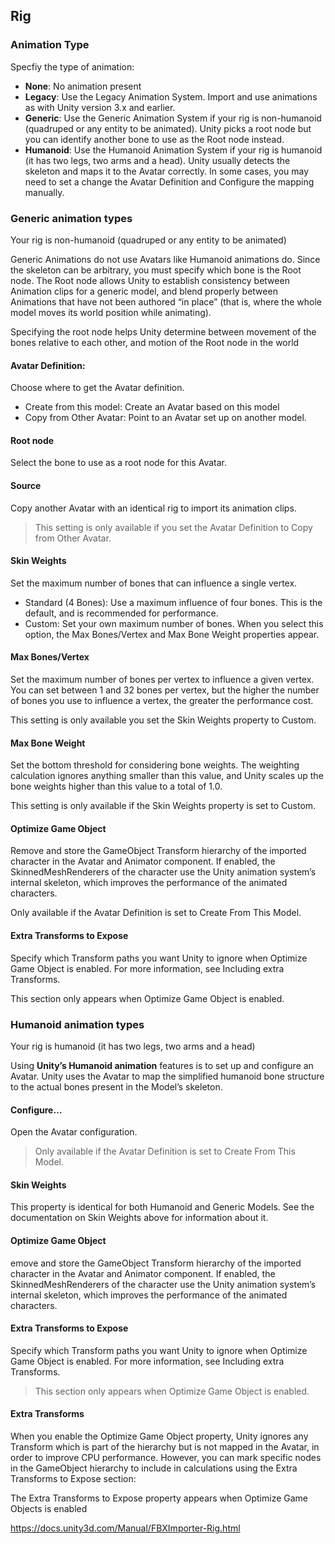 ## Rig

### Animation Type
Specfiy the type of animation:
- **None**: No animation present
- **Legacy**: Use the Legacy Animation System. Import and use animations as with Unity version 3.x and earlier.
- **Generic**: Use the Generic Animation System if your rig is non-humanoid (quadruped or any entity to be animated). Unity picks a root node but you can identify another bone to use as the Root node instead.
- **Humanoid**: Use the Humanoid Animation System if your rig is humanoid (it has two legs, two arms and a head). Unity usually detects the skeleton and maps it to the Avatar correctly. In some cases, you may need to set a change the Avatar Definition and Configure the mapping manually.
 

### Generic animation types
Your rig is non-humanoid (quadruped or any entity to be animated)

Generic Animations do not use Avatars like Humanoid animations
 do. Since the skeleton can be arbitrary, you must specify which bone is the Root node. The Root node allows Unity to establish consistency between Animation clips
 for a generic model, and blend properly between Animations that have not been authored “in place” (that is, where the whole model moves its world position while animating).

Specifying the root node helps Unity determine between movement of the bones relative to each other, and motion of the Root node in the world

#### Avatar Definition: 
Choose where to get the Avatar definition.

- Create from this model: Create an Avatar based on this model
- Copy from Other Avatar: Point to an Avatar set up on another model.

#### Root node
Select the bone to use as a root node for this Avatar.

#### Source
Copy another Avatar with an identical rig to import its animation clips.

> This setting is only available if you set the Avatar Definition to Copy from Other Avatar.

#### Skin Weights	
Set the maximum number of bones that can influence a single vertex.

- Standard (4 Bones): Use a maximum influence of four bones. This is the default, and is recommended for performance.
- Custom: Set your own maximum number of bones. When you select this option, the Max Bones/Vertex and Max Bone Weight properties appear.

#### Max Bones/Vertex
Set the maximum number of bones per vertex to influence a given vertex. You can set between 1 and 32 bones per vertex, but the higher the number of bones you use to influence a vertex, the greater the performance cost.

This setting is only available you set the Skin Weights property to Custom.

#### Max Bone Weight
Set the bottom threshold for considering bone weights. The weighting calculation ignores anything smaller than this value, and Unity scales up the bone weights higher than this value to a total of 1.0.

This setting is only available if the Skin Weights property is set to Custom.

#### Optimize Game Object
Remove and store the GameObject Transform hierarchy of the imported character in the Avatar and Animator component. If enabled, the SkinnedMeshRenderers of the character use the Unity animation system’s internal skeleton, which improves the performance of the animated characters.

Only available if the Avatar Definition is set to Create From This Model.

#### Extra Transforms to Expose
Specify which Transform paths you want Unity to ignore when Optimize Game Object is enabled. For more information, see Including extra Transforms.

This section only appears when Optimize Game Object is enabled.


### Humanoid animation types
Your rig is humanoid (it has two legs, two arms and a head)

Using **Unity’s Humanoid animation** features is to set up and configure an Avatar. Unity uses the Avatar to map the simplified humanoid bone structure to the actual bones present in the Model’s skeleton.

#### Configure…
Open the Avatar configuration.

> Only available if the Avatar Definition is set to Create From This Model.

#### Skin Weights
This property is identical for both Humanoid and Generic Models. See the documentation on Skin Weights above for information about it.

#### Optimize Game Object
emove and store the GameObject Transform hierarchy of the imported character in the Avatar and Animator component. If enabled, the SkinnedMeshRenderers of the character use the Unity animation system’s internal skeleton, which improves the performance of the animated characters.

#### Extra Transforms to Expose
Specify which Transform paths you want Unity to ignore when Optimize Game Object is enabled. For more information, see Including extra Transforms.

> This section only appears when Optimize Game Object is enabled.

#### Extra Transforms
When you enable the Optimize Game Object property, Unity ignores any Transform which is part of the hierarchy but is not mapped in the Avatar, in order to improve CPU performance. However, you can mark specific nodes in the GameObject hierarchy to include in calculations using the Extra Transforms to Expose section:

The Extra Transforms to Expose property appears when Optimize Game Objects is enabled






https://docs.unity3d.com/Manual/FBXImporter-Rig.html
